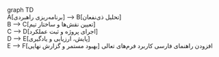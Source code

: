 graph TD  
A[برنامه‌ریزی راهبردی] --> B[تحلیل ذی‌نفعان]  
B --> C[تعیین نقش‌ها و ساختار تیم]  
C --> D[اجرای پروژه و ثبت عملکرد]  
D --> E[پایش، ارزیابی و یادگیری]  
E --> F[بهبود مستمر و گزارش نهایی]
افزودن راهنمای فارسی کاربرد فرم‌های تعالی
